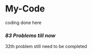 # My-Code
coding done here



### *83 Problems till now*

32th  problem still need to be completed
 
